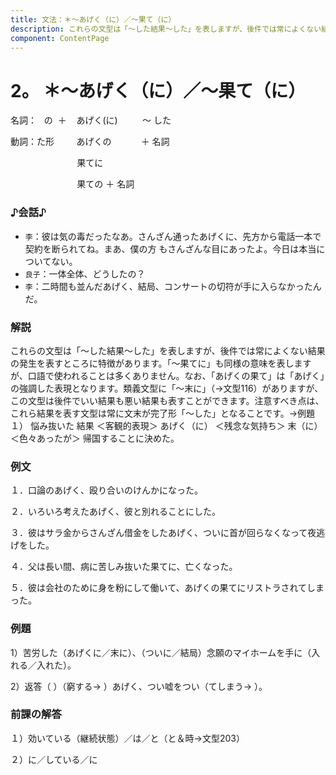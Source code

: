```yaml
---
title: 文法：＊～あげく（に）／～果て（に）
description: これらの文型は「～した結果～した」を表しますが、後件では常によくない結果の発生を表すところに特徴があります。「～果てに」も同様の意味を表しますが、口語で使われることは多くありません。なお、「あげくの果て」は「あげく」の強調した表現となります。類義文型に「～末に」（→文型116）がありますが、この文型は後件でいい結果も悪い結果も表すことができます。注意すべき点は、これら結果を表す文型は常に文末が完了形「～した」となることです。→例題１）
component: ContentPage
---
```



# 2。 ＊～あげく（に）／～果て（に）
名詞：&nbsp;&nbsp;&nbsp;の &nbsp;＋ &nbsp;&nbsp;&nbsp;あげく(に) &nbsp;&nbsp;&nbsp;&nbsp;&nbsp;&nbsp;&nbsp;&nbsp;&nbsp;～ した

動詞：た形 &nbsp;&nbsp;&nbsp;&nbsp;&nbsp;&nbsp;&nbsp;&nbsp;あげくの &nbsp;&nbsp;&nbsp;&nbsp;&nbsp;&nbsp;&nbsp;&nbsp;&nbsp;&nbsp;&nbsp;＋ 名詞

&nbsp;&nbsp;&nbsp;&nbsp;&nbsp;&nbsp;&nbsp;&nbsp;&nbsp;&nbsp;&nbsp;&nbsp;&nbsp;&nbsp;&nbsp;&nbsp;&nbsp;&nbsp;&nbsp;&nbsp;&nbsp;&nbsp;&nbsp;&nbsp;&nbsp;&nbsp;&nbsp;果てに    

&nbsp;&nbsp;&nbsp;&nbsp;&nbsp;&nbsp;&nbsp;&nbsp;&nbsp;&nbsp;&nbsp;&nbsp;&nbsp;&nbsp;&nbsp;&nbsp;&nbsp;&nbsp;&nbsp;&nbsp;&nbsp;&nbsp;&nbsp;&nbsp;&nbsp;&nbsp;&nbsp;果ての ＋ 名詞

### ♪会話♪
- `李`：彼は気の毒だったなあ。さんざん通ったあげくに、先方から電話一本で契約を断られてね。まあ、僕の方 もさんざんな目にあったよ。今日は本当についてない。
- `良子`：一体全体、どうしたの？
- `李`：二時間も並んだあげく、結局、コンサートの切符が手に入らなかったんだ。

### 解説
これらの文型は「～した結果～した」を表しますが、後件では常によくない結果の発生を表すところに特徴があります。「～果てに」も同様の意味を表しますが、口語で使われることは多くありません。なお、「あげくの果て」は「あげく」の強調した表現となります。類義文型に「～末に」（→文型116）がありますが、この文型は後件でいい結果も悪い結果も表すことができます。注意すべき点は、これら結果を表す文型は常に文末が完了形「～した」となることです。→例題１）
悩み抜いた 
結果 ＜客観的表現＞
あげく（に） ＜残念な気持ち＞ 
末（に） ＜色々あったが＞
帰国することに決めた。

### 例文
１．口論のあげく、殴り合いのけんかになった。 

２．いろいろ考えたあげく、彼と別れることにした。 

３．彼はサラ金からさんざん借金をしたあげく、ついに首が回らなくなって夜逃げをした。
 
４．父は長い間、病に苦しみ抜いた果てに、亡くなった。 

５．彼は会社のために身を粉にして働いて、あげくの果てにリストラされてしまった。 


### 例題
1）苦労した（あげくに／末に）、（ついに／結局）念願のマイホームを手に（入れる／入れた）。 

2）返答（ ）（窮する→ ）あげく、つい嘘をつい（てしまう→ ）。 


### 前課の解答
１）効いている（継続状態）／は／と（と＆時→文型203） 

２）に／している／に 

